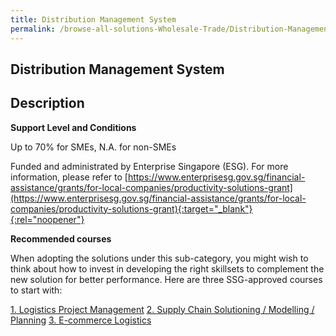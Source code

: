 ```yaml
---
title: Distribution Management System
permalink: /browse-all-solutions-Wholesale-Trade/Distribution-Management-System
---
```


## Distribution Management System
## Description

**Support Level and Conditions**

Up to 70% for SMEs, N.A. for non-SMEs

Funded and administrated by Enterprise Singapore (ESG). For more information, please refer to
[https://www.enterprisesg.gov.sg/financial-assistance/grants/for-local-companies/productivity-solutions-grant](https://www.enterprisesg.gov.sg/financial-assistance/grants/for-local-companies/productivity-solutions-grant){:target="_blank"}{:rel="noopener"}

**Recommended courses**

When adopting the solutions under this sub-category, you might wish to think about how to invest in developing the right skillsets to complement the new solution for better performance. Here are three SSG-approved courses to start with:

<a href='https://courses.enterprisejobskills.gov.sg/Course_Internet/CourseDetail/Logistics-Project-Management-1'  target='_blank' rel='noopener'>1. Logistics Project Management</a>
<a href='https://courses.enterprisejobskills.gov.sg/Course_Internet/CourseDetail/Supply-Chain-Solutioning-Modelling-Planning-Strategising-2'  target='_blank' rel='noopener'>2. Supply Chain Solutioning / Modelling / Planning</a>
<a href='https://courses.enterprisejobskills.gov.sg/Course_Internet/CourseDetail/Ecommerce-Logistics-1'  target='_blank' rel='noopener'>3. E-commerce Logistics</a>

